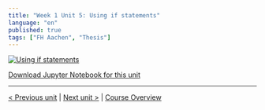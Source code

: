 ```yaml
---
title: "Week 1 Unit 5: Using if statements"
language: "en"
published: true
tags: ["FH Aachen", "Thesis"]
---
```


[![Using if statements](https://img.youtube.com/vi/xjmXlsyQo1w/hqdefault.jpg)](https://youtu.be/xjmXlsyQo1w)

[Download Jupyter Notebook for this unit](files/Week_1_Unit_5_ifstatement_notebook.ipynb)

---

[< Previous unit](/teaching/python-mooc/week1_unit5_selftest) | [Next unit >](/teaching/python-mooc/week1_unit4_selftest) |
[Course Overview](/teaching/python-mooc)